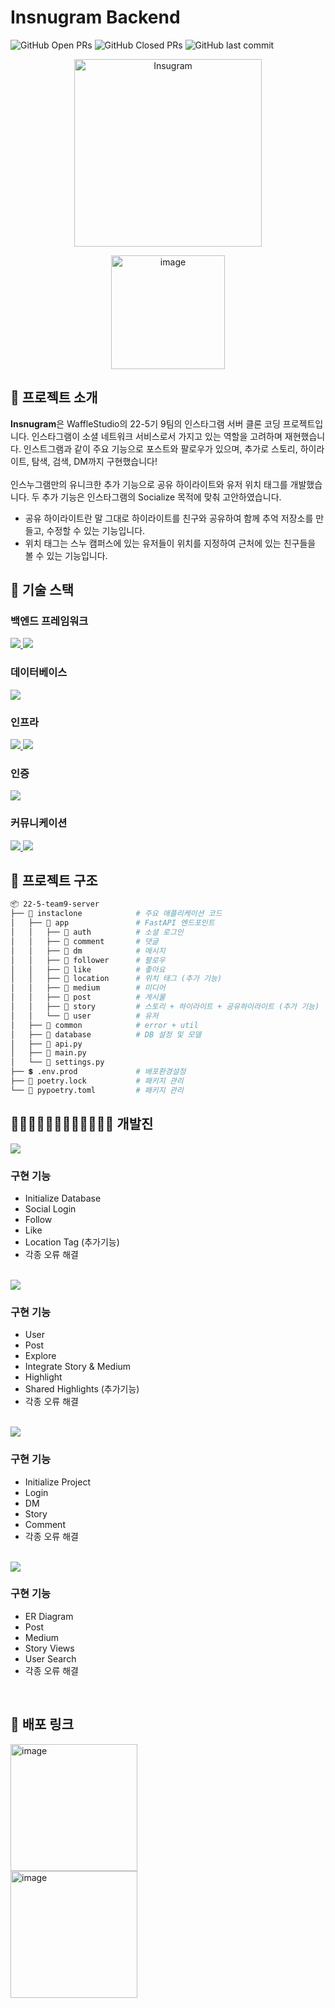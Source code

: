 # Insnugram Backend
![GitHub Open PRs](https://img.shields.io/github/issues-pr/wafflestudio/22-5-team9-web?label=open%20PRs&color=blue&style=flat-square)
![GitHub Closed PRs](https://img.shields.io/github/issues-pr-closed/wafflestudio/22-5-team9-web?label=closed%20PRs&color=green&style=flat-square)
![GitHub last commit](https://img.shields.io/github/last-commit/wafflestudio/22-5-team9-web?color=yellow&style=flat-square)
<p align="center">
    <img src="https://github.com/user-attachments/assets/53c84466-5fbf-4b62-93f5-0eef6af74472" alt="Insugram" width=300/>
</p>
<p align="center">
    <img width="182" alt="image" src="https://github.com/user-attachments/assets/49bbb46f-20f3-47c8-804e-dac8b7124caa"/>
</p>

## 📌 프로젝트 소개

**Insnugram**은 WaffleStudio의 22-5기 9팀의 인스타그램 서버 클론 코딩 프로젝트입니다. 인스타그램이 소셜 네트워크 서비스로서 가지고 있는 역할을 고려하며 재현했습니다. 인스트그램과 같이 주요 기능으로 포스트와 팔로우가 있으며, 추가로 스토리, 하이라이트, 탐색, 검색, DM까지 구현했습니다! 
<br><br>인스누그램만의 유니크한 추가 기능으로 공유 하이라이트와 유저 위치 태그를 개발했습니다. 두 추가 기능은 인스타그램의 Socialize 목적에 맞춰 고안하였습니다. 
- 공유 하이라이트란 말 그대로 하이라이트를 친구와 공유하여 함께 추억 저장소를 만들고, 수정할 수 있는 기능입니다.
- 위치 태그는 스누 캠퍼스에 있는 유저들이 위치를 지정하여 근처에 있는 친구들을 볼 수 있는 기능입니다.

## 🚀 기술 스택

### **백엔드 프레임워크**
<div>
    <a href="https://fastapi.tiangolo.com/">
        <img src="https://img.shields.io/badge/FastAPI-009688?style=for-the-badge&logo=fastapi&logoColor=white"/>
    </a>
    <a href="https://www.uvicorn.org/">
        <img src="https://img.shields.io/badge/Uvicorn-499848?style=for-the-badge&logo=gunicorn&logoColor=white"/>
    </a>
</div>

### **데이터베이스**
<div>
    <a href="https://www.mysql.com/">
        <img src="https://img.shields.io/badge/MySQL-4479A1?style=for-the-badge&logo=mysql&logoColor=white"/>
    </a>
</div>

### **인프라**
<div>
    <a href="https://aws.amazon.com/ec2/">
        <img src="https://img.shields.io/badge/AMAZON%20EC2-FF9900?style=for-the-badge&logo=amazonec2&logoColor=white"/>
    </a>
    <a href="https://aws.amazon.com/rds/">
        <img src="https://img.shields.io/badge/AMAZON%20RDS-527FFF?style=for-the-badge&logo=amazonrds&logoColor=white"/>
    </a>
</div>

### **인증**
<div>
    <a href="https://developers.google.com/identity/sign-in/web/sign-in">
        <img src="https://img.shields.io/badge/Google%20OAuth-4285F4?style=for-the-badge&logo=google&logoColor=white"/>
    </a>
</div>

### **커뮤니케이션**
<div>
    <a href="https://slack.com/">
        <img src="https://img.shields.io/badge/Slack-4A154B?style=for-the-badge&logo=slack&logoColor=white"/>
    </a>
    <a href="https://www.notion.so/">
        <img src="https://img.shields.io/badge/Notion-000000?style=for-the-badge&logo=notion&logoColor=white"/>
    </a>
</div>

## 

## 📂 프로젝트 구조

```bash
📦 22-5-team9-server
├── 📂 instaclone            # 주요 애플리케이션 코드
│   ├── 📂 app               # FastAPI 엔드포인트
│   │   ├── 📂 auth          # 소셜 로그인
│   │   ├── 📂 comment       # 댓글
│   │   ├── 📂 dm            # 메시지
│   │   ├── 📂 follower      # 팔로우
│   │   ├── 📂 like          # 좋아요
│   │   ├── 📂 location      # 위치 태그 (추가 기능)
│   │   ├── 📂 medium        # 미디어
│   │   ├── 📂 post          # 게시물
│   │   ├── 📂 story         # 스토리 + 하이라이트 + 공유하이라이트 (추가 기능)
│   │   └── 📂 user          # 유저
│   ├── 📂 common            # error + util
│   ├── 📂 database          # DB 설정 및 모델
│   ├── 🐍 api.py
│   ├── 🐍 main.py
│   └── 🐍 settings.py
├── 💲 .env.prod             # 배포환경설정
├── 📜 poetry.lock           # 패키지 관리
└── 📜 pypoetry.toml         # 패키지 관리
```

## 👩🏻‍💻👩🏻‍💻🧑🏻‍💻🧑🏻‍💻 개발진
<div>
    <a href="https://github.com/cloNoey">
        <img src="https://custom-icon-badges.demolab.com/badge/cloNoey-곽승연-F8991D?style=for-the-badge&logo=person-fill&logoColor=white"/>
    </a>
</div>

### 구현 기능
- Initialize Database
- Social Login
- Follow
- Like
- Location Tag (추가기능)
- 각종 오류 해결
<br>
<div>
    <a href="https://github.com/dida0423">
        <img src="https://custom-icon-badges.demolab.com/badge/dida0423-김다인-DEF81D?style=for-the-badge&logo=person-fill&logoColor=white"/>
    </a>
</div>

### 구현 기능
- User
- Post
- Explore
- Integrate Story & Medium
- Highlight
- Shared Highlights (추가기능)
- 각종 오류 해결
<br>
<div>
    <a href="https://github.com/MunJaeyoung">
        <img src="https://custom-icon-badges.demolab.com/badge/MunJaeyoung-문재영-1DC9F8?style=for-the-badge&logo=person-fill&logoColor=white"/>
    </a>
</div>

### 구현 기능
- Initialize Project
- Login
- DM
- Story
- Comment
- 각종 오류 해결
<br>
<div>
    <a href="https://github.com/b1lly13">
        <img src="https://custom-icon-badges.demolab.com/badge/b1lly13-최성환-A81DF8?style=for-the-badge&logo=person-fill&logoColor=white"/>
    </a>
</div>

### 구현 기능
- ER Diagram
- Post
- Medium
- Story Views
- User Search
- 각종 오류 해결
<br>

## 🔗 배포 링크
<div>
    <a href="https://d3l72zsyuz0duc.cloudfront.net/"/>
        <img width="203" alt="image" src="https://github.com/user-attachments/assets/76ff852d-d2a0-493d-aace-485a981ab411" alt="Front"/>
    </a>
</div>
<div>
    <a href="https://waffle-instaclone.kro.kr/docs"/>
        <img width="203" alt="image" src="https://github.com/user-attachments/assets/2be0625f-6238-4101-a535-cfb32f4c9da9" alt="Back"/>
    </a>
</div>
